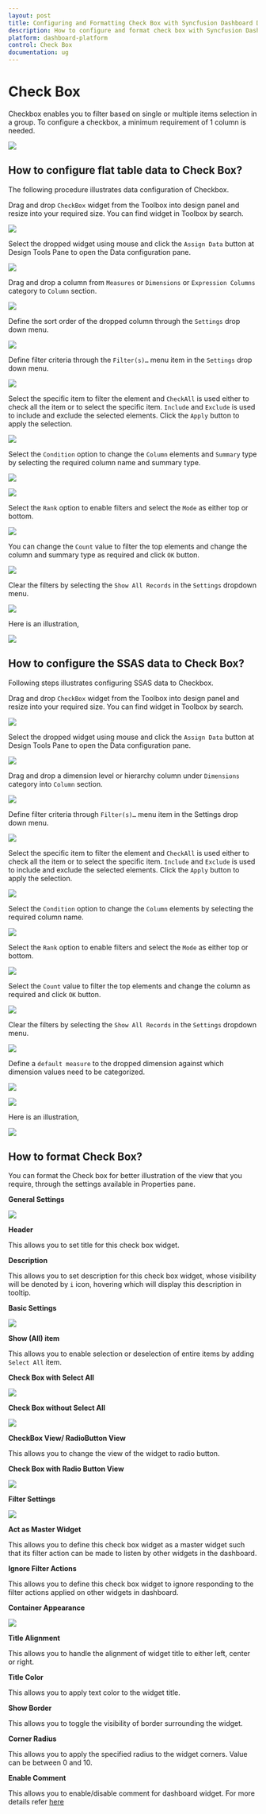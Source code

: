 ```yaml
---
layout: post
title: Configuring and Formatting Check Box with Syncfusion Dashboard Designer
description: How to configure and format check box with Syncfusion Dashboard Designer
platform: dashboard-platform
control: Check Box
documentation: ug
---
```


# Check Box

Checkbox enables you to filter based on single or multiple items selection in a group. To configure a checkbox, a minimum requirement of 1 column is needed.

![](images/checkbox_img1.png)

## How to configure flat table data to Check Box?

The following procedure illustrates data configuration of Checkbox.

Drag and drop `CheckBox` widget from the Toolbox into design panel and resize into your required size. You can find widget in Toolbox by search.

![](images/checkbox_img2.png)

Select the dropped widget using mouse and click the `Assign Data` button at Design Tools Pane to open the Data configuration pane.

![](images/checkbox_img3.png)

Drag and drop a column from `Measures` or `Dimensions` or `Expression Columns` category to `Column` section.

![](images/checkbox_img4.png)

Define the sort order of the dropped column through the `Settings` drop down menu.

![](images/checkbox_img5.png)

Define filter criteria through the `Filter(s)…` menu item in the `Settings` drop down menu.

![](images/checkbox_img6.png)

Select the specific item to filter the element and `CheckAll` is used either to check all the item or to select the specific item. `Include` and `Exclude` is used to include and exclude the selected elements. Click the `Apply` button to apply the selection.

![](images/checkbox_img7.png)

Select the `Condition` option to change the `Column` elements and `Summary` type by selecting the required column name and summary type.

![](images/checkbox_img8.png)

![](images/checkbox_img9.png)

Select the `Rank` option to enable filters and select the `Mode` as either top or bottom.

![](images/checkbox_img10.png)

You can change the `Count` value to filter the top elements and change the column and summary type as required and click `OK` button.

![](images/checkbox_img11.png)

Clear the filters by selecting the `Show All Records` in the `Settings` dropdown menu.

![](images/checkbox_img12.png)

Here is an illustration, 

![](images/checkbox_img13.png)

## How to configure the SSAS data to Check Box?

Following steps illustrates configuring SSAS data to Checkbox.

Drag and drop `CheckBox` widget from the Toolbox into design panel and resize into your required size. You can find widget in Toolbox by search.

![](images/checkbox_img2.png)
 
Select the dropped widget using mouse and click the `Assign Data` button at Design Tools Pane to open the Data configuration pane.

![](images/checkbox_img3.png)
 
Drag and drop a dimension level or hierarchy column under `Dimensions` category into `Column` section.

![](images/checkbox_img21.png) 

Define filter criteria through `Filter(s)…` menu item in the Settings drop down menu.

![](images/checkbox_img22.png) 
 
Select the specific item to filter the element and `CheckAll` is used either to check all the item or to select the specific item. `Include` and `Exclude` is used to include and exclude the selected elements. Click the `Apply` button to apply the selection.
 
![](images/checkbox_img23.png) 

Select the `Condition` option to change the `Column` elements by selecting the required column name.
 
![](images/checkbox_img24.png)

Select the `Rank` option to enable filters and select the `Mode` as either top or bottom.

![](images/checkbox_img25.png)
 
Select the `Count` value to filter the top elements and change the column as required and click `OK` button.

![](images/checkbox_img26.png)
 
Clear the filters by selecting the `Show All Records` in the `Settings` dropdown menu. 

![](images/checkbox_img27.png) 

Define a `default measure` to the dropped dimension against which dimension values need to be categorized.

![](images/checkbox_img28.png) 

![](images/checkbox_img30.png)

Here is an illustration,

![](images/checkbox_img29.png)

## How to format Check Box?

You can format the Check box for better illustration of the view that you require, through the settings available in Properties pane.

**General Settings**

![](images/checkbox_img14.png)

**Header**

This allows you to set title for this check box widget.

**Description**

This allows you to set description for this check box widget, whose visibility will be denoted by `i` icon, hovering which will display this description in tooltip.

**Basic Settings**

![](images/checkbox_img15.png)

**Show (All) item**

This allows you to enable selection or deselection of entire items by adding `Select All` item.

**Check Box with Select All**

![](images/checkbox_img16.png)

**Check Box without Select All**

![](images/checkbox_img17.png)

**CheckBox View/ RadioButton View**

This allows you to change the view of the widget to radio button.

**Check Box with Radio Button View**

![](images/checkbox_img18.png)

**Filter Settings**

![](images/checkbox_img19.png)

**Act as Master Widget**

This allows you to define this check box widget as a master widget such that its filter action can be made to listen by other widgets in the dashboard.

**Ignore Filter Actions**

This allows you to define this check box widget to ignore responding to the filter actions applied on other widgets in dashboard.

**Container Appearance** 

![](images/checkbox_img20.png)

**Title Alignment**

This allows you to handle the alignment of widget title to either left, center or right.

**Title Color**

This allows you to apply text color to the widget title.

**Show Border**

This allows you to toggle the visibility of border surrounding the widget.

**Corner Radius**

This allows you to apply the specified radius to the widget corners. Value can be between 0 and 10.

**Enable Comment**

This allows you to enable/disable comment for dashboard widget. For more details refer [here](/en-us/dashboard-platform/dashboard-designer/compose-dashboard/commenting-dashboard-and-widget)




